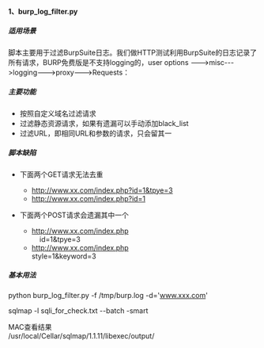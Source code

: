 #### 1、burp_log_filter.py
##### 适用场景
  脚本主要用于过滤BurpSuite日志。我们做HTTP测试利用BurpSuite的日志记录了所有请求，BURP免费版是不支持logging的，user options --->misc--->logging--->proxy--->Requests：
##### 主要功能
- 按照自定义域名过滤请求
- 过滤静态资源请求，如果有遗漏可以手动添加black_list
- 过滤URL，即相同URL和参数的请求，只会留其一

##### 脚本缺陷

- 下面两个GET请求无法去重 <br>
  - http://www.xx.com/index.php?id=1&tpye=3 <br>
  - http://www.xx.com/index.php?id=1 <br>

- 下面两个POST请求会遗漏其中一个 <br>

    - http://www.xx.com/index.php <br>
      id=1&tpye=3
    - http://www.xx.com/index.php <br>
      style=1&keyword=3
 
 ##### 基本用法
 
  python burp_log_filter.py -f /tmp/burp.log -d='www.xxx.com'
  
  sqlmap -l sqli_for_check.txt --batch -smart
  
 MAC查看结果 <br>
/usr/local/Cellar/sqlmap/1.1.11/libexec/output/
